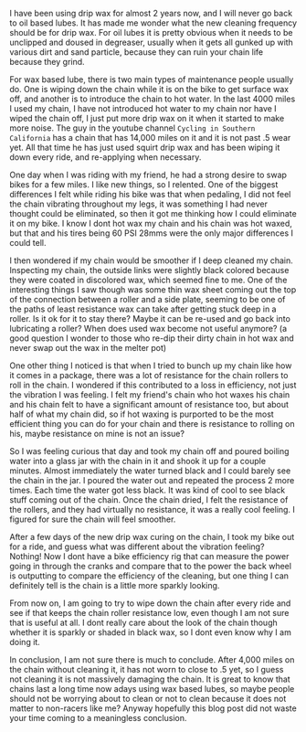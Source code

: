 I have been using drip wax for almost 2 years now, and I will never go back to oil based lubes. It has made me wonder what the new cleaning frequency should be for drip wax. For oil lubes it is pretty obvious when it needs to be unclipped and doused in degreaser, usually when it gets all gunked up with various dirt and sand particle, because they can ruin your chain life because they grind.

For wax based lube, there is two main types of maintenance people usually do. One is wiping down the chain while it is on the bike to get surface wax off, and another is to introduce the chain to hot water. In the last 4000 miles I used my chain, I have not introduced hot water to my chain nor have I wiped the chain off, I just put more drip wax on it when it started to make more noise. The guy in the youtube channel `Cycling in Southern California` has a chain that has 14,000 miles on it and it is not past .5 wear yet. All that time he has just used squirt drip wax and has been wiping it down every ride, and re-applying when necessary.

One day when I was riding with my friend, he had a strong desire to swap bikes for a few miles. I like new things, so I relented. One of the biggest differences I felt while riding his bike was that when pedaling, I did not feel the chain vibrating throughout my legs, it was something I had never thought could be eliminated, so then it got me thinking how I could eliminate it on my bike. I know I dont hot wax my chain and his chain was hot waxed, but that and his tires being 60 PSI 28mms were the only major differences I could tell.

I then wondered if my chain would be smoother if I deep cleaned my chain. Inspecting my chain, the outside links were slightly black colored because they were coated in discolored wax, which seemed fine to me. One of the interesting things I saw though was some thin wax sheet coming out the top of the connection between a roller and a side plate, seeming to be one of the paths of least resistance wax can take after getting stuck deep in a roller. Is it ok for it to stay there? Maybe it can be re-used and go back into lubricating a roller? When does used wax become not useful anymore? (a good question I wonder to those who re-dip their dirty chain in hot wax and never swap out the wax in the melter pot)

One other thing I noticed is that when I tried to bunch up my chain like how it comes in a package, there was a lot of resistance for the chain rollers to roll in the chain. I wondered if this contributed to a loss in efficiency, not just the vibration I was feeling. I felt my friend's chain who hot waxes his chain and his chain felt to have a significant amount of resistance too, but about half of what my chain did, so if hot waxing is purported to be the most efficient thing you can do for your chain and there is resistance to rolling on his, maybe resistance on mine is not an issue?

So I was feeling curious that day and took my chain off and poured boiling water into a glass jar with the chain in it and shook it up for a couple minutes. Almost immediately the water turned black and I could barely see the chain in the jar. I poured the water out and repeated the process 2 more times. Each time the water got less black. It was kind of cool to see black stuff coming out of the chain. Once the chain dried, I felt the resistance of the rollers, and they had virtually no resistance, it was a really cool feeling. I figured for sure the chain will feel smoother.

After a few days of the new drip wax curing on the chain, I took my bike out for a ride, and guess what was different about the vibration feeling? Nothing! Now I dont have a bike efficiency rig that can measure the power going in through the cranks and compare that to the power the back wheel is outputting to compare the efficiency of the cleaning, but one thing I can definitely tell is the chain is a little more sparkly looking.

From now on, I am going to try to wipe down the chain after every ride and see if that keeps the chain roller resistance low, even though I am not sure that is useful at all. I dont really care about the look of the chain though whether it is sparkly or shaded in black wax, so I dont even know why I am doing it.

In conclusion, I am not sure there is much to conclude. After 4,000 miles on the chain without cleaning it, it has not worn to close to .5 yet, so I guess not cleaning it is not massively damaging the chain. It is great to know that chains last a long time now adays using wax based lubes, so maybe people should not be worrying about to clean or not to clean because it does not matter to non-racers like me? Anyway hopefully this blog post did not waste your time coming to a meaningless conclusion.